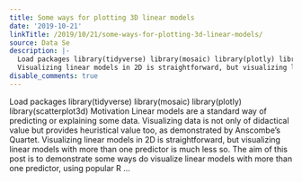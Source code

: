 ```yaml
---
title: Some ways for plotting 3D linear models
date: '2019-10-21'
linkTitle: /2019/10/21/some-ways-for-plotting-3d-linear-models/
source: Data Se
description: |-
  Load packages library(tidyverse) library(mosaic) library(plotly) library(scatterplot3d) Motivation Linear models are a standard way of predicting or explaining some data. Visualizing data is not only of didactical value but provides heuristical value too, as demonstrated by Anscombe’s Quartet.
  Visualizing linear models in 2D is straightforward, but visualizing linear models with more than one predictor is much less so. The aim of this post is to demonstrate some ways do visualize linear models with more than one predictor, using popular R ...
disable_comments: true
---
```

Load packages library(tidyverse) library(mosaic) library(plotly) library(scatterplot3d) Motivation Linear models are a standard way of predicting or explaining some data. Visualizing data is not only of didactical value but provides heuristical value too, as demonstrated by Anscombe’s Quartet.
Visualizing linear models in 2D is straightforward, but visualizing linear models with more than one predictor is much less so. The aim of this post is to demonstrate some ways do visualize linear models with more than one predictor, using popular R ...
